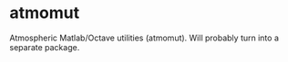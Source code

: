 # atmomut

Atmospheric Matlab/Octave utilities (atmomut). Will probably turn into a
separate package.
